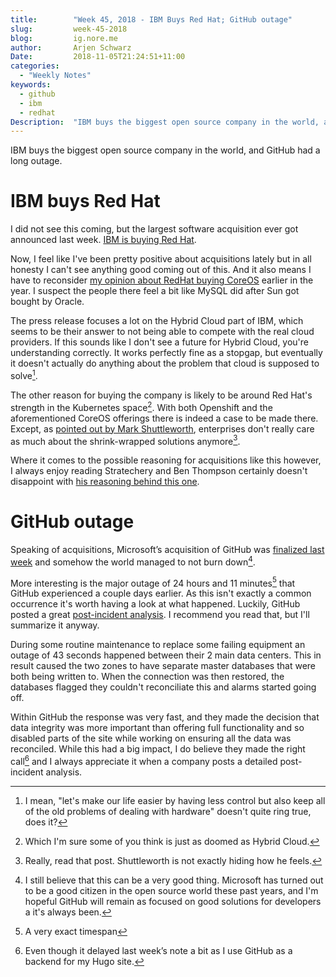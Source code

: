 ```yaml
---
title:        "Week 45, 2018 - IBM Buys Red Hat; GitHub outage"
slug:         week-45-2018
blog:         ig.nore.me  
author:       Arjen Schwarz  
Date:         2018-11-05T21:24:51+11:00
categories:   
  - "Weekly Notes"
keywords:
  - github 
  - ibm 
  - redhat 
Description:  "IBM buys the biggest open source company in the world, and GitHub had a long outage."
---
```


IBM buys the biggest open source company in the world, and GitHub had a long outage.

# IBM buys Red Hat

I did not see this coming, but the largest software acquisition ever got announced last week. [IBM is buying Red Hat](https://www.redhat.com/en/about/press-releases/ibm-acquire-red-hat-completely-changing-cloud-landscape-and-becoming-worlds-1-hybrid-cloud-provider?intcmp=701f2000000RWK2AAO).

Now, I feel like I've been pretty positive about acquisitions lately but in all honesty I can't see anything good coming out of this. And it also means I have to reconsider [my opinion about RedHat buying CoreOS](/weekly-notes/week-6-2018/) earlier in the year. I suspect the people there feel a bit like MySQL did after Sun got bought by Oracle.

The press release focuses a lot on the Hybrid Cloud part of IBM, which seems to be their answer to not being able to compete with the real cloud providers. If this sounds like I don't see a future for Hybrid Cloud, you're understanding correctly. It works perfectly fine as a stopgap, but eventually it doesn't actually do anything about the problem that cloud is supposed to solve[^1]. 

The other reason for buying the company is likely to be around Red Hat's strength in the Kubernetes space[^2]. With both Openshift and the aforementioned CoreOS offerings there is indeed a case to be made there. Except, as [pointed out by Mark Shuttleworth](https://blog.ubuntu.com/2018/10/30/statement-on-ibm-acquisition-of-red-hat), enterprises don't really care as much about the shrink-wrapped solutions anymore[^3].

Where it comes to the possible reasoning for acquisitions like this however, I always enjoy reading Stratechery and Ben Thompson certainly doesn't disappoint with [his reasoning behind this one](https://stratechery.com/2018/ibms-old-playbook/).


# GitHub outage

Speaking of acquisitions, Microsoft’s acquisition of GitHub was [finalized last week](https://blog.github.com/2018-10-26-github-and-microsoft/) and somehow the world managed to not burn down[^4]. 

More interesting is the major outage of 24 hours and 11 minutes[^5] that GitHub experienced a couple days earlier. As this isn't exactly a common occurrence it's worth having a look at what happened. Luckily, GitHub posted a great [post-incident analysis](https://blog.github.com/2018-10-30-oct21-post-incident-analysis/). I recommend you read that, but I'll summarize it anyway.

During some routine maintenance to replace some failing equipment an outage of 43 seconds happened between their 2 main data centers. This in result caused the two zones to have separate master databases that were both being written to. When the connection was then restored, the databases flagged they couldn't reconciliate this and alarms started going off.

Within GitHub the response was very fast, and they made the decision that data integrity was more important than offering full functionality and so disabled parts of the site while working on ensuring all the data was reconciled. While this had a big impact, I do believe they made the right call[^6] and I always appreciate it when a company posts a detailed post-incident analysis.

[^1]:	I mean, "let's make our life easier by having less control but also keep all of the old problems of dealing with hardware" doesn't quite ring true, does it?

[^2]:	Which I'm sure some of you think is just as doomed as Hybrid Cloud.

[^3]:	Really, read that post. Shuttleworth is not exactly hiding how he feels.

[^4]:	I still believe that this can be a very good thing. Microsoft has turned out to be a good citizen in the open source world these past years, and I'm hopeful GitHub will remain as focused on good solutions for developers a it's always been.

[^5]:	A very exact timespan

[^6]:	Even though it delayed last week’s note a bit as I use GitHub as a backend for my Hugo site.
